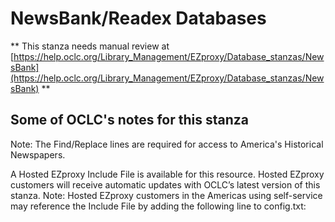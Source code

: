 # NewsBank/Readex Databases
** This stanza needs manual review at [https://help.oclc.org/Library_Management/EZproxy/Database_stanzas/NewsBank](https://help.oclc.org/Library_Management/EZproxy/Database_stanzas/NewsBank) **

## Some of OCLC's notes for this stanza

Note: The Find/Replace lines are required for access to America's Historical Newspapers.

A Hosted EZproxy Include File is available for this resource. Hosted EZproxy customers will receive automatic updates with OCLC&rsquo;s latest version of this stanza. Note: Hosted EZproxy customers in the Americas using self-service may reference the Include File by adding the following line to config.txt:

&nbsp;
